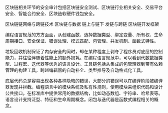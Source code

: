 区块链相关环节的安全审计包括区块链安全测试、区块链行业相关安全、交易平台安全、智能合约安全、区块链软硬件钱包安全。

区块链链网络与跨链技术
区块链与数据
链上与链下
发链与跨链
区块链开发框架

编程语言规范的方方面面，从创建函数、选择数据类型、绑定变量、所有权、生命周期接口、安全保证、错误处理、模式匹配、包管理、并发机制、函数式特性。

垃圾回收机制保证了内存安全的同时，却在某种程度上剥夺了程序员对底层的控制能力，并往往伴随着性能上的额外损耗。在编程语言规范中，可以看到代数数据类型、过程宏、迭代器等优秀的语言设计。工具链包括从集成的包管理器到带有依赖管理的构建工具，跨越编辑器的自动补全、类型推导及自动格式化工具。

底层代码总是容易出现各种各样隐晦的错误，大部分的错误可以在编译阶段被编译器发现并拦截。编程语言中的模块系统及私有性规则，使用模块来组织代码和设计公共接口。在标准库中提供常用的数据结构，比如动态数组、字符串、哈希表等。语言设计支持泛型、特征和生命周期概念。闭包与迭代器是函数式编程相关的概念。

